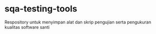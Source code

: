 # sqa-testing-tools
Respository untuk menyimpan alat dan skrip pengujian serta pengukuran kualitas software
santi
